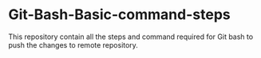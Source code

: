 # Git-Bash-Basic-command-steps
This repository contain all the steps and command required for Git bash  to push the changes to remote repository.
